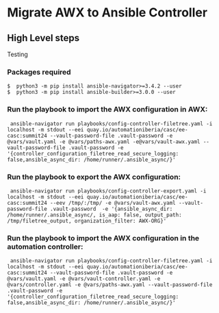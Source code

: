 # Migrate AWX to Ansible Controller
## High Level steps

Testing

### Packages required
   ```
$  python3 -m pip install ansible-navigator>=3.4.2 --user
$  python3 -m pip install ansible-builder>=3.0.0 --user
   ```

### Run the playbook to import the AWX configuration in AWX:
   ```
    ansible-navigator run playbooks/config-controller-filetree.yaml -i localhost -m stdout --eei quay.io/automationiberia/casc/ee-casc:summit24 --vault-password-file .vault-password -e @vars/vault.yaml -e @vars/paths-awx.yaml -e@vars/vault-awx.yaml --vault-password-file .vault-password -e '{controller_configuration_filetree_read_secure_logging: false,ansible_async_dir: /home/runner/.ansible_async/}'
   ```

### Run the playbook to export the AWX configuration:
   ```
    ansible-navigator run playbooks/config-controller-export.yaml -i localhost -m stdout --eei quay.io/automationiberia/casc/ee-casc:summit24 --eev /tmp/:/tmp/ -e @vars/vault-awx.yaml --vault-password-file .vault-password  -e '{ansible_async_dir: /home/runner/.ansible_async/, is_aap: false, output_path: /tmp/filetree_output, organization_filter: AWX-ORG}'
   ```
### Run the playbook to import the AWX configuration in the automation controller:
   ```
    ansible-navigator run playbooks/config-controller-filetree.yaml -i localhost -m stdout --eei quay.io/automationiberia/casc/ee-casc:summit24 --vault-password-file .vault-password -e @vars/vault.yaml -e @vars/vault-controller.yaml -e @vars/controller.yaml -e @vars/paths-awx.yaml --vault-password-file .vault-password -e '{controller_configuration_filetree_read_secure_logging: false,ansible_async_dir: /home/runner/.ansible_async/}'
   ```


